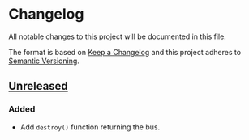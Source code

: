 # Changelog

All notable changes to this project will be documented in this file.

The format is based on [Keep a Changelog](http://keepachangelog.com/)
and this project adheres to [Semantic Versioning](http://semver.org/).

## [Unreleased]

### Added

- Add `destroy()` function returning the bus.

[Unreleased]: https://github.com/JanekGraff/tmp1075-rs/compare/v0.1.0...HEAD
